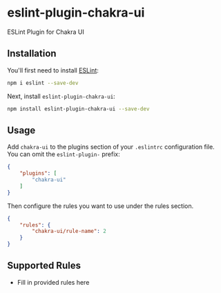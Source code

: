 # eslint-plugin-chakra-ui

ESLint Plugin for Chakra UI

## Installation

You'll first need to install [ESLint](https://eslint.org/):

```sh
npm i eslint --save-dev
```

Next, install `eslint-plugin-chakra-ui`:

```sh
npm install eslint-plugin-chakra-ui --save-dev
```

## Usage

Add `chakra-ui` to the plugins section of your `.eslintrc` configuration file. You can omit the `eslint-plugin-` prefix:

```json
{
    "plugins": [
        "chakra-ui"
    ]
}
```


Then configure the rules you want to use under the rules section.

```json
{
    "rules": {
        "chakra-ui/rule-name": 2
    }
}
```

## Supported Rules

* Fill in provided rules here


